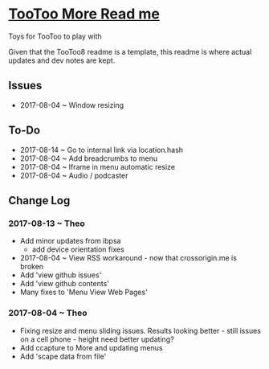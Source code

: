 <span style=display:none; >[You are now in a GitHub source code view - click this link to view Read Me file as a web page]( http://theo-armour.github.io/snippets/tootoo-more/#README.md "View file as a web page." ) </span>


[TooToo More Read me]( #README.md )
====

Toys for TooToo to play with

Given that the TooToo8 readme is a template, this readme is where actual updates and dev notes are kept.

## Issues

* 2017-08-04 ~ Window resizing


## To-Do

* 2017-08-14 ~ Go to internal link via location.hash
* 2017-08-04 ~ Add breadcrumbs to menu
* 2017-08-04 ~ Iframe in menu automatic resize
* 2017-08-04 ~ Audio / podcaster



## Change Log


### 2017-08-13 ~ Theo

* Add minor updates from ibpsa
	* add device orientation fixes
* 2017-08-04 ~ View RSS workaround - now that crossorigin.me is broken
* Add 'view github issues'
* Add 'view github contents'
* Many fixes to 'Menu View Web Pages'

### 2017-08-04 ~ Theo

* Fixing resize and menu sliding issues. Results looking better - still issues on a cell phone - height need better updating? 
* Add ccapture to More and updating menus
* Add 'scape data from file'

